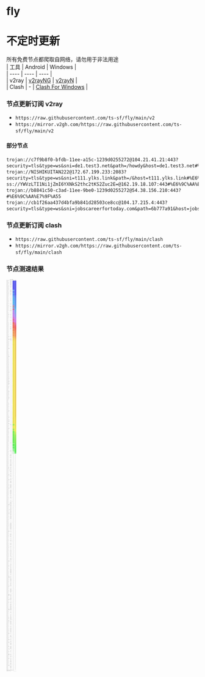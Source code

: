# fly
# 不定时更新
所有免费节点都爬取自网络，请勿用于非法用途  
|  工具  | Android  | Windows  |  
|  ----  | ----   | ----  |  
| v2ray  | [v2rayNG](https://github.com/2dust/v2rayNG/releases) | [v2rayN](https://github.com/2dust/v2rayN/releases) |  
| Clash  | - | [Clash For Windows](https://github.com/2dust/clashN/releases) | 
  
### 节点更新订阅  v2ray
- `https://raw.githubusercontent.com/ts-sf/fly/main/v2`  
- `https://mirror.v2gh.com/https://raw.githubusercontent.com/ts-sf/fly/main/v2`  

#### 部分节点  
``` 
trojan://c7f9b8f0-bfdb-11ee-a15c-1239d0255272@104.21.41.21:443?security=tls&type=ws&sni=de1.test3.net&path=/howdy&host=de1.test3.net#%E6%9C%AA%E7%9F%A52
trojan://NISHIKUITAN222@172.67.199.233:2083?security=tls&type=ws&sni=t111.ylks.link&path=/&host=t111.ylks.link#%E6%9C%AA%E7%9F%A53
ss://YWVzLTI1Ni1jZmI6YXNkS2thc2tKS2Zuc2E=@162.19.18.107:443#%E6%9C%AA%E7%9F%A54
trojan://b8841c50-c3ad-11ee-9be0-1239d0255272@54.38.156.210:443?#%E6%9C%AA%E7%9F%A55
trojan://cb1f26aa437d4bfa9b841d28503ce8cc@104.17.215.4:443?security=tls&type=ws&sni=jobscareerfortoday.com&path=6b777a91&host=jobscareerfortoday.com#%E6%9C%AA%E7%9F%A56
```
### 节点更新订阅  clash
- `https://raw.githubusercontent.com/ts-sf/fly/main/clash`  
- `https://mirror.v2gh.com/https://raw.githubusercontent.com/ts-sf/fly/main/clash`  

### 节点测速结果
![image](traffic.png)
